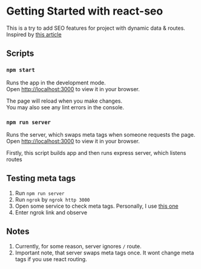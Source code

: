 # Getting Started with react-seo

This is a try to add SEO features for project with dynamic data & routes. Inspired by [this article](https://blog.logrocket.com/adding-dynamic-meta-tags-react-app-without-ssr/)

## Scripts

### `npm start`

Runs the app in the development mode.\
Open [http://localhost:3000](http://localhost:3000) to view it in your browser.

The page will reload when you make changes.\
You may also see any lint errors in the console.

### `npm run server`

Runs the server, which swaps meta tags when someone requests the page.\
Open [http://localhost:3000](http://localhost:3000) to view it in your browser.

Firstly, this script builds app and then runs express server, which listens routes

## Testing meta tags

1. Run `npm run server`
2. Run `ngrok` by `ngrok http 3000`
3. Open some service to check meta tags. Personally, I use [this one](https://www.opengraph.xyz/)
4. Enter ngrok link and observe

## Notes

1. Currently, for some reason, server ignores `/` route.
2. Important note, that server swaps meta tags once. It wont change meta tags if you use react routing.

